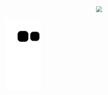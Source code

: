 <div align="center">
  <img height= "100" src="https://media2.giphy.com/media/ropITlfdDUN88W58GY/giphy.gif?cid=ecf05e47439z3nxw9bh8bdzmmoemgkrilrqlwazri06mq6v9&rid=giphy.gif&ct=s">
</div>

![snake gif](https://github.com/vitoria2002campos/vitoria2002campos/blob/output/github-contribution-grid-snake.svg)



